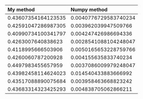 | My method           | Numpy method          |
| :------------------ | :-------------------- |
| 0.43607354164123535 | 0.0040776729583740234 |
| 0.42591047286987305 | 0.003962039947509766  |
| 0.40990734100341797 | 0.004247426986694336  |
| 0.4263007640838623  | 0.0028541088104248047 |
| 0.4118995666503906  | 0.0050165653228759766 |
| 0.4260060787200928  | 0.004155635833740234  |
| 0.4497983455657959  | 0.0037086009979248047 |
| 0.43982458114624023 | 0.014540433883666992  |
| 0.43517088890075684 | 0.003958463668823242  |
| 0.43683314323425293 | 0.004838705062866211  |
